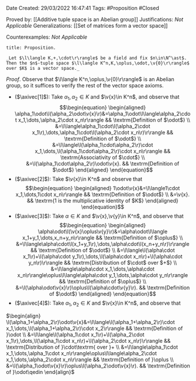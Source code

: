 <br />
<br />

Date Created: 29/03/2022 16:47:41
Tags: #Proposition #Closed

Proved by: [[Additive tuple space is an Abelian group]]
Justifications: _Not Applicable_
Generalizations: [[Set of matrices form a vector space]]

Counterexamples: _Not Applicable_

``` ad-Proposition
title: Proposition.

_Let $\l\langle K,+,\cdot\r\rangle$ be a field and fix $n\in\N^\ast$. Then the $n$-tuple space $\l\langle K^n,K,\oplus,\odot,\v{0}\r\rangle$ over $K$ is a vector space._

```

_Proof_. Observe that $\l\langle K^n,\oplus,\v{0}\r\rangle$ is an Abelian group, so it suffices to verify the rest of the vector space axioms.
* ($\axivec[1]$): Take $\alpha_1,\alpha_2\in K$ and $\v{x}\in K^n$, and observe that
$$\begin{equation}
    \begin{aligned}
        \alpha_1\odot\l(\alpha_2\odot\v{x}\r)&=\alpha_1\odot\l\langle\alpha_2\cdot x_1,\dots,\alpha_2\cdot x_n\r\rangle && \textrm{Definition of $\odot$} \\
        &=\l\langle\alpha_1\cdot\l(\alpha_2\cdot x_1\r),\dots,\alpha_1\cdot\l(\alpha_2\cdot x_n\r)\r\rangle && \textrm{Definition of $\odot$} \\
        &=\l\langle\l(\alpha_1\cdot\alpha_2\r)\cdot x_1,\dots,\l(\alpha_1\cdot\alpha_2\r)\cdot x_n\r\rangle && \textrm{Associativity of $\cdot$} \\
        &=\l(\alpha_1\cdot\alpha_2\r)\odot\v{x}. && \textrm{Definition of $\odot$}
    \end{aligned}
\end{equation}$$
* ($\axivec[2]$): Take $\v{x}\in K^n$ and observe that
$$\begin{equation}
    \begin{aligned}
        1\odot\v{x}&=\l\langle1\cdot x_1,\dots,1\cdot x_n\r\rangle && \textrm{Definition of $\odot$} \\
        &=\v{x}. && \textrm{1 is the multiplicative identity of $K$}
    \end{aligned}
\end{equation}$$
* ($\axivec[3]$): Take $\alpha\in K$ and $\v{x},\v{y}\in K^n$, and observe that
$$\begin{equation}
    \begin{aligned}
        \alpha\odot\l(\v{x}\oplus\v{y}\r)&=\alpha\odot\l\langle x_1+y_1,\dots,x_n+y_n\r\rangle && \textrm{Definition of $\oplus$} \\
        &=\l\langle\alpha\cdot\l(x_1+y_1\r),\dots,\alpha\cdot\l(x_n+y_n\r)\r\rangle && \textrm{Definition of $\odot$} \\
        &=\l\langle\l(\alpha\cdot x_1\r)+\l(\alpha\cdot y_1\r),\dots,\l(\alpha\cdot x_n\r)+\l(\alpha\cdot y_n\r)\r\rangle && \textrm{Distribution of $\cdot$ over $+$} \\
        &=\l\langle\alpha\cdot x_1,\dots,\alpha\cdot x_n\r\rangle\oplus\l\langle\alpha\cdot y_1,\dots,\alpha\cdot y_n\r\rangle && \textrm{Definition of $\oplus$} \\
        &=\l(\alpha\odot\v{x}\r)\oplus\l(\alpha\cdot\v{y}\r). && \textrm{Definition of $\odot$}
    \end{aligned}
\end{equation}$$
* ($\axivec[4]$): Take $\alpha_1,\alpha_2\in K$ and $\v{x}\in K^n$, and observe that

$\begin{align}
    \l(\alpha_1+\alpha_2\r)\odot\v{x}&=\l\langle\l(\alpha_1+\alpha_2\r)\cdot x_1,\dots,\l(\alpha_1+\alpha_2\r)\cdot x_2\r\rangle && \textrm{Definition of }\odot \\
    &=\l\langle\l(\alpha_1\cdot x_1\r)+\l(\alpha_2\cdot x_1\r),\dots,\l(\alpha_1\cdot x_n\r)+\l(\alpha_2\cdot x_n\r)\r\rangle && \textrm{Distribution of }\cdot\textrm{ over }+ \\
    &=\l\langle\alpha_1\cdot x_1,\dots,\alpha_1\cdot x_n\r\rangle\oplus\l\langle\alpha_2\cdot x_1,\dots,\alpha_2\cdot x_n\r\rangle && \textrm{Definition of }\oplus \\
    &=\l(\alpha_1\odot\v{x}\r)\oplus\l(\alpha_2\odot\v{x}\r). && \textrm{Definition of }\odot\qedin
\end{align}$
